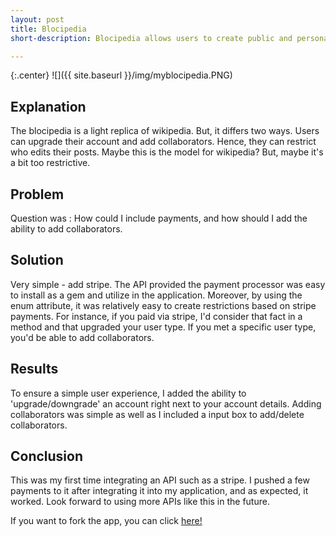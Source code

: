 ```yaml
---
layout: post
title: Blocipedia
short-description: Blocipedia allows users to create public and personal wikis 

---
```


{:.center}
![]({{ site.baseurl }}/img/myblocipedia.PNG)

## Explanation

The blocipedia is a light replica of wikipedia. But, it differs two ways. Users can upgrade their account and add collaborators. Hence,
they can restrict who edits their posts. Maybe this is the model for wikipedia? But, maybe it's a bit too restrictive. 

## Problem

Question was : How could I include payments, and how should I add the ability to add collaborators.

## Solution

Very simple - add stripe. The API provided the payment processor was easy to install as a gem and utilize in the application. Moreover, by using the enum
attribute, it was relatively easy to create restrictions based on stripe payments. For instance, if you paid via stripe, I'd consider that fact in a method 
and that upgraded your user type. If you met a specific user type, you'd be able to add collaborators. 

## Results

To ensure a simple user experience, I added the ability to 'upgrade/downgrade' an account right next to your account details. Adding collaborators was simple as well as I
included a input box to add/delete collaborators. 

## Conclusion

This was my first time integrating an API such as a stripe. I pushed a few payments to it after integrating it into my application, and as expected,
it worked. Look forward to using more APIs like this in the future.

If you want to fork the app, you can click [here!](https://github.com/chiragshah321/blocipedia)






